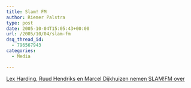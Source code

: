 ```yaml
---
title: Slam! FM
author: Riemer Palstra
type: post
date: 2005-10-04T15:05:43+00:00
url: /2005/10/04/slam-fm
dsq_thread_id:
  - 796567943
categories:
  - Media

---
```

[Lex Harding, Ruud Hendriks en Marcel Dijkhuizen nemen SLAM!FM over][1]

 [1]: http://www.radiofreak.nl/nieuwsartikel.php?id=1128435256